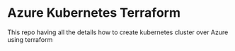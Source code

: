 # Azure Kubernetes Terraform

This repo having all the details how to create kubernetes cluster over Azure using terraform 

